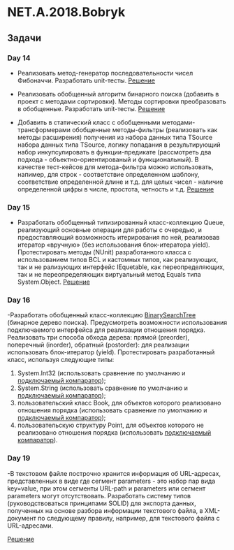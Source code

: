 # NET.A.2018.Bobryk
## Задачи
### Day 14
- Реализовать метод-генератор последовательности чисел Фибоначчи. Разработать unit-тесты. 
[Решение](https://github.com/Mikita98/NET.A.2018.Bobryk/tree/master/NET.A.2018.Bobryk.14)
    
- Реализовать обобщенный алгоритм бинарного поиска (добавить в проект с методами сортировки). Методы сортировки преобразовать в обобщенные. Разработать unit-тесты.
[Решение](https://github.com/Mikita98/NET.A.2018.Bobryk/tree/master/Day%201/BinarySearch)

- Добавить в статический класс с обобщенными методами-трансформерами обобщенные методы-фильтры (реализовать как методы расширения) получения из набора данных типа TSource набора данных типа TSource, логику попадания в результирующий набор инкупсулировать в функции-предикате (рассмотреть два подхода - объектно-ориентированый и функциональный). В качестве тест-кейсов для метода-фильтра можно использовать, напимер, для строк - соответствие определенном шаблону, соответствие определенной длине и т.д. для целых чисел - наличие определенной цифры в числе, простота, четность и т.д.
[Решение](https://github.com/Mikita98/NET.A.2018.Bobryk/blob/master/NET.A.2018.Bobryk.4/Transforming/Transforming.cs) 

### Day 15

- Разработать обобщенный типизированный класс-коллекцию Queue, реализующий основные операции для работы с очередью, и предоставляющий возможность итерирования по ней, реализовав итератор «вручную» (без использования блок-итератора yield). Протестировать методы (NUnit) разработанного класса c использованием типов BCL и кастомных типов, как реализующих, так и не рализующих интерфейс IEquetable, как переопределяющих, так и не переопределяющих виртуальный метод Equals типа System.Object.
[Решение](https://github.com/Mikita98/NET.A.2018.Bobryk/blob/master/NET.A.2018.Bobryk.15/Queue/Queue.cs)

### Day 16

-Разработать обобщенный класс-коллекцию [BinarySearchTree](https://github.com/Mikita98/NET.A.2018.Bobryk/blob/master/NET.A.2018.Bobryk..16/BinarySearchTree/BinarySearchTree.cs) (бинарное дерево поиска). Предусмотреть возможности использования подключаемого интерфейса для реализации отношения порядка. Реализовать три способа обхода дерева: прямой (preorder), поперечный (inorder), обратный (postorder): для реализации использовать блок-итератор (yield). Протестировать разработанный класс, используя следующие типы:
1. System.Int32 (использовать сравнение по умолчанию и [подключаемый компаратор](https://github.com/Mikita98/NET.A.2018.Bobryk/blob/master/NET.A.2018.Bobryk..16/BinarySearchTree.Test/CustomComparers/IntComparer.cs));
2. System.String (использовать сравнение по умолчанию и [подключаемый компаратор](https://github.com/Mikita98/NET.A.2018.Bobryk/blob/master/NET.A.2018.Bobryk..16/BinarySearchTree.Test/CustomComparers/StringComparer.cs));
3. пользовательский класс Book, для объектов которого реализовано отношения порядка (использовать сравнение по умолчанию и [подключаемый компаратор](https://github.com/Mikita98/NET.A.2018.Bobryk/blob/master/NET.A.2018.Bobryk..16/BinarySearchTree.Test/CustomComparers/BookComparer.cs));
4. пользовательскую структуру Point, для объектов которого не реализовано отношения порядка (использовать [подключаемый компаратор](https://github.com/Mikita98/NET.A.2018.Bobryk/blob/master/NET.A.2018.Bobryk..16/BinarySearchTree.Test/CustomComparers/PointComparer.cs)).

### Day 19

-В текстовом файле построчно хранится информация об URL-адресах, представленных в виде где сегмент parameters - это набор пар вида key=value, при этом сегменты URL‐path и parameters или сегмент parameters могут отсутствовать. Разработать систему типов (руководствоваться принципами SOLID) для экспорта данных, полученных на основе разбора информации текстового файла, в XML-документ по следующему правилу, например, для текстового файла с URL-адресами.


[Решение](https://github.com/Mikita98/NET.A.2018.Bobryk/tree/master/NET.A.2018.Bobryk.19)
